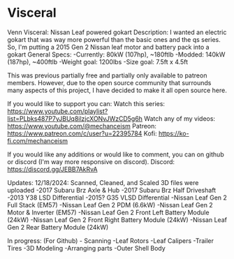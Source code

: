 # Visceral
Venn Visceral: Nissan Leaf powered gokart
Description: I wanted an electric gokart that was way more powerful than the basic ones and the qs series.
So, I'm putting a 2015 Gen 2 Nissan leaf motor and battery pack into a gokart
General Specs:
    -Currently: 80kW (107hp), ~180ftlb
    -Modded: 140kW (187hp), ~400ftlb
    -Weight goal: 1200lbs
    -Size goal: 7.5ft x 4.5ft

This was previous partially free and partially only available to patreon members.
However, due to the open source community that surrounds many aspects of this project, I have decided to make it all open source here.

If you would like to support you can:
Watch this series: https://www.youtube.com/playlist?list=PLbks487P7yJBUq8ilzjcXONvJWzCD5g6h
Watch any of my videos: https://www.youtube.com/@mechanceism
Patreon: https://www.patreon.com/c/user?u=22395784
Kofi: https://ko-fi.com/mechanceism

If you would like any additions or would like to comment, you can on github or discord (I'm way more responsive on discord).
Discord: https://discord.gg/JEBB7AkRvA

Updates:
12/18/2024: Scanned, Cleaned, and Scaled 3D files were uploaded
    -2017 Subaru Brz Axle & Hub
    -2017 Subaru Brz Half Driveshaft
    -2013 Y38 LSD Differential
    -2015? G35 VLSD Differential
    -Nissan Leaf Gen 2 Full Stack (EM57)
    -Nissan Leaf Gen 2 PDM (6.6kW)
    -Nissan Leaf Gen 2 Motor & Inverter (EM57)
    -Nissan Leaf Gen 2 Front Left Battery Module (24kW)
    -Nissan Leaf Gen 2 Front Right Battery Module (24kW)
    -Nissan Leaf Gen 2 Rear Battery Module (24kW)

In progress: (For Github)
    - Scanning
        -Leaf Rotors
        -Leaf Calipers
        -Trailer Tires
    -3D Modeling
        -Arranging parts
        -Outer Shell Body
